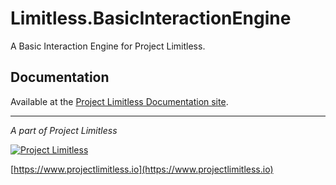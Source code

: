 # Limitless.BasicInteractionEngine

A Basic Interaction Engine for Project Limitless.

## Documentation

Available at the [Project Limitless Documentation site](https://docs.projectlimitless.io/basic-interaction-engine).

---
*A part of Project Limitless*

[![Project Limitless](https://www.donovansolms.com/downloads/projectlimitless.jpg)](https://www.projectlimitless.io)

[https://www.projectlimitless.io](https://www.projectlimitless.io)

